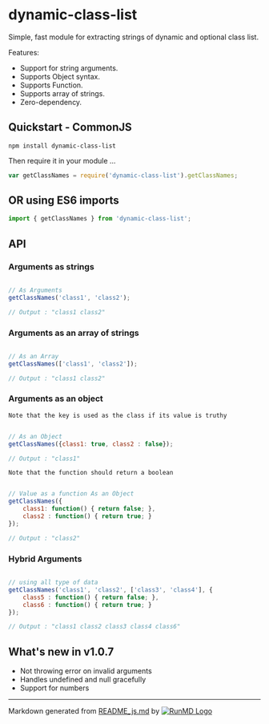 
# dynamic-class-list

Simple, fast module for extracting strings of dynamic and optional class list.

Features:

* Support for string arguments.
* Supports Object syntax.
* Supports Function.
* Supports array of strings.
* Zero-dependency.

## Quickstart - CommonJS

```shell
npm install dynamic-class-list
```

Then require it in your module ...


```javascript
var getClassNames = require('dynamic-class-list').getClassNames;
```

## OR using ES6 imports


```javascript
import { getClassNames } from 'dynamic-class-list';
```

## API

### Arguments as strings

```javascript

// As Arguments
getClassNames('class1', 'class2');

// Output : "class1 class2"
```

### Arguments as an array of strings


```javascript

// As an Array
getClassNames(['class1', 'class2']);

// Output : "class1 class2"
```

### Arguments as an object

`Note that the key is used as the class if its value is truthy`

```javascript

// As an Object
getClassNames({class1: true, class2 : false});

// Output : "class1"
```

`Note that the function should return a boolean`

```javascript

// Value as a function As an Object
getClassNames({ 
    class1: function() { return false; },
    class2 : function() { return true; }
});

// Output : "class2"
```

### Hybrid Arguments

```javascript

// using all type of data
getClassNames('class1', 'class2', ['class3', 'class4'], { 
    class5 : function() { return false; },
    class6 : function() { return true; }
});

// Output : "class1 class2 class3 class4 class6"
```


## What's new in v1.0.7

- Not throwing error on invalid arguments
- Handles undefined and null gracefully
- Support for numbers

----
Markdown generated from [README_js.md](README_js.md) by [![RunMD Logo](http://i.imgur.com/h0FVyzU.png)](https://github.com/broofa/runmd)
